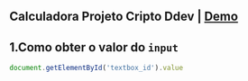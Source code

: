 ## Calculadora Projeto Cripto Ddev | [Demo](http://calculator-criptodev.vercel.app/)

## 1.Como obter o valor do `input`

``` Javascript
document.getElementById('textbox_id').value

```
